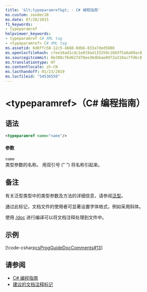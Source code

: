 ```yaml
---
title: '&lt;typeparamref&gt; - C# 编程指南'
ms.custom: seodec18
ms.date: 07/20/2015
f1_keywords:
- typeparamref
helpviewer_keywords:
- typeparamref C# XML tag
- <typeparamref> C# XML tag
ms.assetid: 6d8ffc58-12c5-4688-8db6-833a7ded5886
ms.openlocfilehash: cfee16ad1cdc1e019a4133259c1603f5a0a09ac8
ms.sourcegitcommit: 6b308cf6d627d78ee36dbbae8972a310ac7fd6c8
ms.translationtype: HT
ms.contentlocale: zh-CN
ms.lasthandoff: 01/23/2019
ms.locfileid: "54536550"
---
```

# <a name="lttypeparamrefgt-c-programming-guide"></a>&lt;typeparamref&gt;（C# 编程指南）
## <a name="syntax"></a>语法  
  
```xml  
<typeparamref name="name"/>  
```  
  
#### <a name="parameters"></a>参数  
 `name`  
 类型参数的名称。 用双引号 (" ") 将名称引起来。  
  
## <a name="remarks"></a>备注  
 有关泛型类型中的类型参数及方法的详细信息，请参阅[泛型](../../../csharp/programming-guide/generics/index.md)。  
  
 通过此标记，文档文件的使用者可显著设置字体格式，例如采用斜体。  
  
 使用 [/doc](../../../csharp/language-reference/compiler-options/doc-compiler-option.md) 进行编译可以将文档注释处理到文件中。  
  
## <a name="example"></a>示例  
 [!code-csharp[csProgGuideDocComments#13](../../../csharp/programming-guide/xmldoc/codesnippet/CSharp/typeparamref_1.cs)]  
  
## <a name="see-also"></a>请参阅

- [C# 编程指南](../../../csharp/programming-guide/index.md)
- [建议的文档注释标记](../../../csharp/programming-guide/xmldoc/recommended-tags-for-documentation-comments.md)
